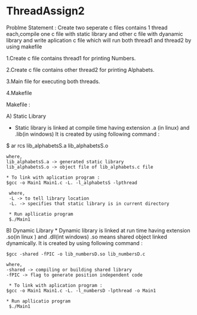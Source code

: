 # ThreadAssign2

Problme Statement : Create two seperate c files contains 1 thread each,compile one c file with static library and other c file with dyanamic library and write aplication c file which will run both thread1 and thread2 by using makefile

1.Create c file contains thread1 for printing Numbers.

2.Create c file contains other thread2 for printing Alphabets.

3.Main file for executing both threads.

4.Makefile 

Makefile :

A) Static Library
   * Static library is linked at compile time having extension .a (in linux) and .lib(in windows)
   It is created by using following command :
   
   
   $ ar rcs lib_alphabetsS.a lib_alphabetsS.o
   
    where,
    lib_alphabetsS.a -> generated static library
    lib_alphabetsS.o -> object file of lib_alphabets.c file 
    
    * To link with aplication program :
    $gcc -o Main1 Main1.c -L. -l_alphabetsS -lpthread
    
     where,
     -L -> to tell library location
     -L. -> specifies that static library is in current directory
     
     * Run apllicatio program
     $./Main1
     
B) Dynamic Library
    * Dynamic library is linked at run time having extension .so(in linux ) and .dll(int windows)
    .so means shared object linked dynamically.
    It is created by using following command :
    
    
    $gcc -shared -fPIC -o lib_numbersD.so lib_numbersD.c
    
    where,
    -shared -> compiling or building shared library
    -fPIC -> flag to generate position independent code
    
     * To link with aplication program :
    $gcc -o Main1 Main1.c -L. -l_numbersD -lpthread -o Main1
    
    * Run apllicatio program
     $./Main1
    
    
